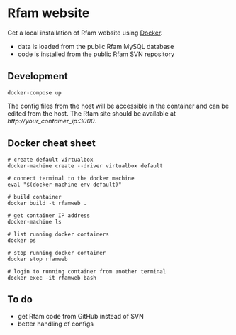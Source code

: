 # Rfam website

Get a local installation of Rfam website using [Docker](https://www.docker.com/).

* data is loaded from the public Rfam MySQL database
* code is installed from the public Rfam SVN repository

## Development

```
docker-compose up
```

The config files from the host will be accessible in the container and can be edited from the host. The Rfam site should be available at *http://your_container_ip:3000*.

## Docker cheat sheet

```
# create default virtualbox
docker-machine create --driver virtualbox default

# connect terminal to the docker machine
eval "$(docker-machine env default)"

# build container
docker build -t rfamweb .

# get container IP address
docker-machine ls

# list running docker containers
docker ps

# stop running docker container
docker stop rfamweb

# login to running container from another terminal
docker exec -it rfamweb bash
```

## To do

* get Rfam code from GitHub instead of SVN
* better handling of configs
